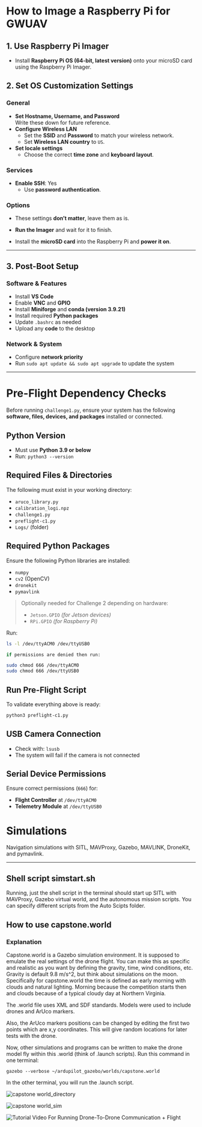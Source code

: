 # How to Image a Raspberry Pi for GWUAV

## 1. Use Raspberry Pi Imager
- Install **Raspberry Pi OS (64-bit, latest version)** onto your microSD card using the Raspberry Pi Imager.

## 2. Set OS Customization Settings

### General
- **Set Hostname, Username, and Password**  
  Write these down for future reference.
- **Configure Wireless LAN**
  - Set the **SSID** and **Password** to match your wireless network.
  - Set **Wireless LAN country** to `US`.
- **Set locale settings**
  - Choose the correct **time zone** and **keyboard layout**.

### Services
- **Enable SSH**: Yes
  - Use **password authentication**.

### Options
- These settings **don’t matter**, leave them as is.

- **Run the Imager** and wait for it to finish.

- Install the **microSD card** into the Raspberry Pi and **power it on**.

---

## 3. Post-Boot Setup

### Software & Features
- Install **VS Code**
- Enable **VNC** and **GPIO**
- Install **Miniforge** and **conda (version 3.9.21)**
- Install required **Python packages**
- Update `.bashrc` as needed
- Upload any **code** to the desktop

### Network & System
- Configure **network priority**
- Run `sudo apt update && sudo apt upgrade` to update the system

---


# Pre-Flight Dependency Checks

Before running `challenge1.py`, ensure your system has the following **software, files, devices, and packages** installed or connected.

## Python Version
- Must use **Python 3.9 or below**
- Run: `python3 --version`

## Required Files & Directories
The following must exist in your working directory:
- `aruco_library.py`
- `calibration_logi.npz`
- `challenge1.py`
- `preflight-c1.py`
- `Logs/` (folder)

## Required Python Packages
Ensure the following Python libraries are installed:
- `numpy`
- `cv2` (OpenCV)
- `dronekit`
- `pymavlink`

> Optionally needed for Challenge 2 depending on hardware:
> - `Jetson.GPIO` *(for Jetson devices)*
> - `RPi.GPIO` *(for Raspberry Pi)*

Run:
```bash
ls -l /dev/ttyACM0 /dev/ttyUSB0

if permissions are denied then run:

sudo chmod 666 /dev/ttyACM0
sudo chmod 666 /dev/ttyUSB0
```

## Run Pre-Flight Script
To validate everything above is ready:

```bash
python3 preflight-c1.py
```



## USB Camera Connection
- Check with: `lsusb`
- The system will fail if the camera is not connected

## Serial Device Permissions
Ensure correct permissions (`666`) for:
- **Flight Controller** at `/dev/ttyACM0`
- **Telemetry Module** at `/dev/ttyUSB0`

# Simulations
<p>Navigation simulations with SITL, MAVProxy, Gazebo, MAVLINK, DroneKit, and pymavlink.</p>

---

## Shell script simstart.sh
<p> Running, just the shell script in the terminal should start up SITL with MAVProxy, Gazebo virtual world, and the autonomous mission scripts. You can specify different scripts from the Auto Scipts folder. </p>

## How to use capstone.world

### Explanation

<p>Capstone.world is a Gazebo simulation environment. It is supposed to emulate the real settings of the drone flight. You can make this as specific and realistic as you want by defining the gravity, time, wind conditions, etc. Gravity is default 9.8 m/s^2,
but think about simulations on the moon. Specifically for capstone.world the time is defined as early morning with clouds and natural lighting. Morning because the competition starts then and clouds because of a typical cloudy day at Northern Virginia. <br>

The .world file uses XML and SDF standards. Models were used to include drones and ArUco markers. <br> 

Also, the ArUco markers positions can be changed by editing the *<pose> </pose>* first two points which are x,y coordinates. This will give random locations for later tests with the drone. <br>

Now, other simulations and programs can be written to make the drone model fly within this .world (think of .launch scripts). Run this command in one terminal:</p>
```
gazebo --verbose ~/ardupilot_gazebo/worlds/capstone.world
```
<p>In the other terminal, you will run the .launch script.</p>

![capstone world_directory](https://github.com/user-attachments/assets/2255394d-d981-472e-938d-cdabfe288d9c)


![capstone world_sim](https://github.com/user-attachments/assets/65682ce2-08d3-47d4-a100-cc2029a0106d)


![Tutorial Video For Running Drone-To-Drone Communication + Flight](https://drive.google.com/file/d/17-rLpAumjmc_p_EiKA09Fj9I2nQ5LNkR/view?usp=drive_link)


